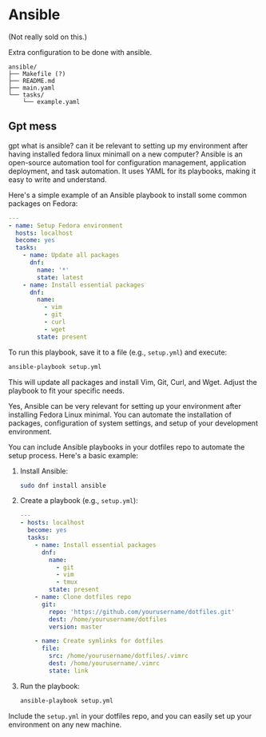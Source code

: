 # Ansible

(Not really sold on this.)

Extra configuration to be done with ansible.

```
ansible/
├── Makefile (?)
├── README.md
├── main.yaml
└── tasks/
    └── example.yaml
```

## Gpt mess

gpt what is ansible? can it be relevant to setting up my environment after having installed fedora linux minimall on a new computer?
Ansible is an open-source automation tool for configuration management, application deployment, and task automation. It uses YAML for its playbooks, making it easy to write and understand.

Here's a simple example of an Ansible playbook to install some common packages on Fedora:

```yaml
---
- name: Setup Fedora environment
  hosts: localhost
  become: yes
  tasks:
    - name: Update all packages
      dnf:
        name: '*'
        state: latest
    - name: Install essential packages
      dnf:
        name:
          - vim
          - git
          - curl
          - wget
        state: present
```

To run this playbook, save it to a file (e.g., `setup.yml`) and execute:

```sh
ansible-playbook setup.yml
```

This will update all packages and install Vim, Git, Curl, and Wget. Adjust the playbook to fit your specific needs.

Yes, Ansible can be very relevant for setting up your environment after installing Fedora Linux minimal. You can automate the installation of packages, configuration of system settings, and setup of your development environment.

You can include Ansible playbooks in your dotfiles repo to automate the setup process. Here's a basic example:

1. Install Ansible:

   ```sh
   sudo dnf install ansible
   ```

2. Create a playbook (e.g., `setup.yml`):

   ```yaml
   ---
   - hosts: localhost
     become: yes
     tasks:
       - name: Install essential packages
         dnf:
           name:
             - git
             - vim
             - tmux
           state: present
       - name: Clone dotfiles repo
         git:
           repo: 'https://github.com/yourusername/dotfiles.git'
           dest: /home/yourusername/dotfiles
           version: master

       - name: Create symlinks for dotfiles
         file:
           src: /home/yourusername/dotfiles/.vimrc
           dest: /home/yourusername/.vimrc
           state: link
   ```

3. Run the playbook:

   ```sh
   ansible-playbook setup.yml
   ```

Include the `setup.yml` in your dotfiles repo, and you can easily set up your environment on any new machine.
